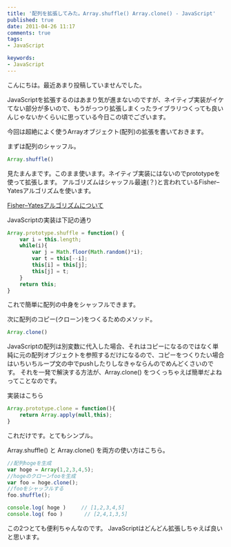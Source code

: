 ```yaml
---
title: '配列を拡張してみた。Array.shuffle() Array.clone() - JavaScript'
published: true
date: 2011-04-26 11:17
comments: true
tags:
- JavaScript

keywords:
- JavaScript
---
```

こんにちは。最近あまり投稿していませんでした。

JavaScriptを拡張するのはあまり気が進まないのですが、ネイティブ実装がイケてない部分が多いので、もうがっつり拡張しまくったライブラリつくっても良いんじゃないかくらいに思っている今日この頃でございます。

今回は超絶によく使うArrayオブジェクト(配列)の拡張を書いておきます。

まずは配列のシャッフル。

```JavaScript
Array.shuffle()
```

見たまんまです。このまま使います。ネイティブ実装にはないのでprototypeを使って拡張します。
アルゴリズムはシャッフル最速(？)と言われているFisher–Yatesアルゴリズムを使います。

[Fisher–Yatesアルゴリズムについて](http://en.wikipedia.org/wiki/Fisher%E2%80%93Yates_shuffle "Fisher–Yatesアルゴリズムについて")

JavaScriptの実装は下記の通り

```JavaScript
Array.prototype.shuffle = function() {
	var i = this.length;
	while(i){
		var j = Math.floor(Math.random()*i);
		var t = this[--i];
		this[i] = this[j];
		this[j] = t;
	}
	return this;
}
```

これで簡単に配列の中身をシャッフルできます。

次に配列のコピー(クローン)をつくるためのメソッド。

```JavaScript
Array.clone()
```

JavaScriptの配列は別変数に代入した場合、それはコピーになるのではなく単純に元の配列オブジェクトを参照するだけになるので、コピーをつくりたい場合はいちいちループ文の中でpushしたりしなきゃならんのでめんどくさいのです。
それを一発で解決する方法が、Array.clone() をつくっちゃえば簡単だよねってことなのです。

実装はこちら

```JavaScript
Array.prototype.clone = function(){
	return Array.apply(null,this);
}
```

これだけです。とてもシンプル。


Array.shuffle() と Array.clone() を両方の使い方はこちら。

```JavaScript
//配列hogeを生成
var hoge = Array(1,2,3,4,5);
//hogeのクローンfooを生成
var foo = hoge.clone();
//fooをシャッフルする
foo.shuffle();

console.log( hoge )     // [1,2,3,4,5]
console.log( foo )       // [2,4,1,3,5]
```

この2つとても便利ちゃんなのです。
JavaScriptはどんどん拡張しちゃえば良いと思います。